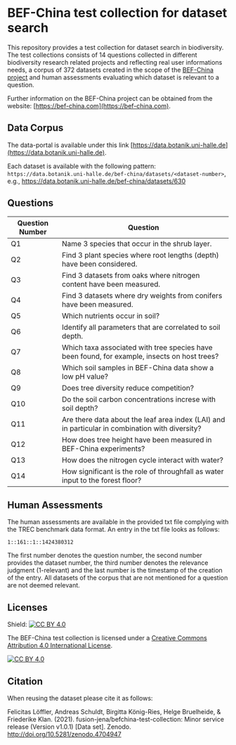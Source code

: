 # BEF-China test collection for dataset search

This repository provides a test collection for dataset search in biodiversity. The test collections consists of 14 questions collected in different biodiversity research related projects and reflecting real user informations needs, a corpus of 372 datasets created in the scope of the [BEF-China project](https://bef-china.com) and human assessments evaluating which dataset is relevant to a question. 

Further information on the BEF-China project can be obtained from the website: [https://bef-china.com](https://bef-china.com).

## Data Corpus

The data-portal is available under this link [https://data.botanik.uni-halle.de](https://data.botanik.uni-halle.de).

Each dataset is available with the following pattern: `https://data.botanik.uni-halle.de/bef-china/datasets/<dataset-number>`, e.g., https://data.botanik.uni-halle.de/bef-china/datasets/630

## Questions

| Question Number | Question |
| ------ | ------ |
|Q1	|Name 3 species that occur in the shrub layer.|
|Q2	|Find 3 plant species where root lengths (depth) have been considered.|
|Q3	|Find 3 datasets from oaks where nitrogen content have been measured.|
|Q4	|Find 3 datasets where dry weights from conifers have been measured.|
|Q5	|Which nutrients occur in soil?|
|Q6	|Identify all parameters that are correlated to soil depth.|
|Q7	|Which taxa associated with tree species have been found, for example, insects on host trees?|
|Q8	|Which soil samples in BEF-China data show a low pH value?|
|Q9	|Does tree diversity reduce competition?|
|Q10|Do the soil carbon concentrations increse with soil depth?|
|Q11|Are there data about the leaf area index (LAI) and in particular in combination with diversity?|
|Q12|How does tree height have been measured in BEF-China experiments?|
|Q13|How does the nitrogen cycle interact with water?|
|Q14|How significant is the role of throughfall as water input to the forest floor?|


## Human Assessments

The human assessments are available in the provided txt file complying with the TREC benchmark data format. An entry in the txt file looks as follows:

```
1::161::1::1424380312
```

The first number denotes the question number, the second number provides the dataset number, the third number denotes the relevance judgment (1-relevant) and the last number is the timestamp of the creation of the entry. All datasets of the corpus that are not mentioned for a question are not deemed relevant.

## Licenses

Shield: [![CC BY 4.0][cc-by-shield]][cc-by]

The BEF-China test collection is licensed under a
[Creative Commons Attribution 4.0 International License][cc-by].

[![CC BY 4.0][cc-by-image]][cc-by]

[cc-by]: http://creativecommons.org/licenses/by/4.0/
[cc-by-image]: https://i.creativecommons.org/l/by/4.0/88x31.png
[cc-by-shield]: https://img.shields.io/badge/License-CC%20BY%204.0-lightgrey.svg

## Citation

When reusing the dataset please cite it as follows:

Felicitas Löffler, Andreas Schuldt, Birgitta König-Ries, Helge Bruelheide, & Friederike Klan. (2021). fusion-jena/befchina-test-collection: Minor service release (Version v1.0.1) [Data set]. Zenodo. http://doi.org/10.5281/zenodo.4704947